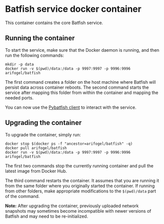 # Batfish service docker container

This container contains the core Batfish service.

## Running the container

To start the service, make sure that the Docker daemon is running, and then run the following commands:
```
mkdir -p data
docker run -v $(pwd)/data:/data -p 9997:9997 -p 9996:9996 arifogel/batfish
```
The first command creates a folder on the host machine where Batfish will persist data across container reboots. The second command starts the service after mapping this folder from within the container and mapping the needed ports. 
    
You can now use the [Pybatfish client](https://github.com/arifogel/pybatfish) to interact with the service.

## Upgrading the container

To upgrade the container, simply run:
```
docker stop $(docker ps -f "ancestor=arifogel/batfish" -q)
docker pull arifogel/batfish
docker run -v $(pwd)/data:/data -p 9997:9997 -p 9996:9996 arifogel/batfish
```

The first two commands stop the currently running container and pull the latest image from Docker Hub. 

The third command restarts the container. It assumes that you are running it from the same folder where you originally started the container. If running from other folders, make appropriate modifications to the `$(pwd)/data` part of the command.

**Note:** After upgrading the container, previously uploaded network snapshots may sometimes become incompatible with newer versions of Batfish and may need to be re-initialized.
